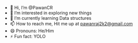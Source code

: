- 👋 Hi, I’m @PawanCR
- 👀 I’m interested in exploring new things
- 🌱 I’m currently learning Data structures
- 📫 How to reach me, Hit me up at pawanraj2k2@gmail.com
- 😄 Pronouns: He/Him
- ⚡ Fun fact: YOLO

<!---
PawanCR/PawanCR is a ✨ special ✨ repository because its `README.md` (this file) appears on your GitHub profile.
You can click the Preview link to take a look at your changes.
--->
